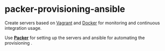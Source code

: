 # packer-provisioning-ansible
Create servers based on [Vagrant](https://www.vagrantup.com/)  and  [Docker](https://docs.docker.com/engine/installation/) for monitoring and continuous integration usage.

Use  **[Packer](https://www.packer.io/docs/builders/docker.html)**  for setting up the servers and ansible for automating the provisioning .
